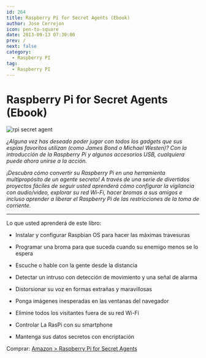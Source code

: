 ```yaml
---
id: 264
title: Raspberry Pi for Secret Agents (Ebook)
author: Jose Cerrejon
icon: pen-to-square
date: 2013-09-13 07:30:00
prev: /
next: false
category:
  - Raspberry PI
tag:
  - Raspberry PI
---
```


# Raspberry Pi for Secret Agents (Ebook)

![rpi secret agent](/images/2013/09/rpi_secret%20agents.jpg)

*¿Alguna vez has deseado poder jugar con todos los gadgets que sus espías favoritos utilizan (como James Bond o Michael Westen)? Con la introducción de la Raspberry Pi y algunos accesorios USB, cualquiera puede ahora unirse a la acción.*

*¡Descubra cómo convertir su Raspberry Pi en una herramienta multipropósito de un agente secreto! A través de una serie de divertidos proyectos fáciles de seguir usted aprenderá cómo configurar la vigilancia con audio/video, explorar su red Wi-Fi, hacer bromas a sus amigos e incluso aprender a liberar el Raspberry Pi de las restricciones de la toma de corriente.*

- - -
Lo que usted aprenderá de este libro:

* Instalar y configurar Raspbian OS para hacer las máximas travesuras

* Programar una broma para que suceda cuando su enemigo menos se lo espera

* Escuche o hable con la gente desde la distancia

* Detectar un intruso con detección de movimiento y una señal de alarma

* Distorsionar su voz en formas extrañas y maravillosas

* Ponga imágenes inesperadas en las ventanas del navegador

* Elimine todos los visitantes fuera de su red Wi-Fi

* Controlar La RasPi con su smartphone

* Mantenga sus datos secretos con encriptación

Comprar: [Amazon > Raspberry Pi for Secret Agents](http://www.amazon.com/Raspberry-Secret-Agents-Stefan-Sjogelid/dp/1849695784)